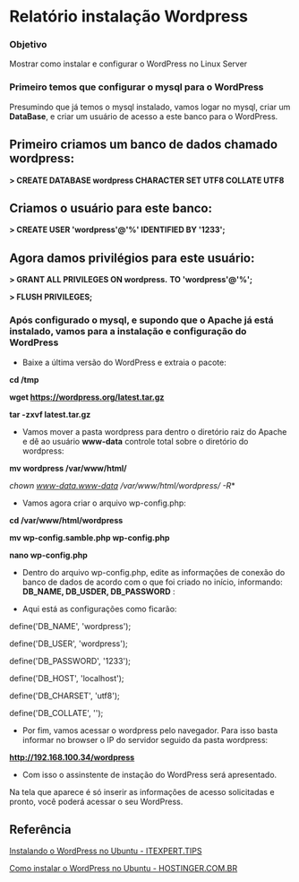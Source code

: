 # Relatório instalação Wordpress


### Objetivo

Mostrar como instalar e configurar o WordPress no Linux Server

### Primeiro temos que configurar o mysql para o WordPress

Presumindo que já temos o mysql instalado, vamos logar no mysql, criar um **DataBase**, e criar um usuário de acesso a este banco para o WordPress.

## Primeiro criamos um banco de dados chamado wordpress:

**> CREATE DATABASE wordpress CHARACTER SET UTF8 COLLATE UTF8**

## Criamos o usuário para este banco: 

**> CREATE USER 'wordpress'@'%' IDENTIFIED BY '1233';**

## Agora damos privilégios para este usuário:

**> GRANT ALL PRIVILEGES ON wordpress.** **TO 'wordpress'@'%';**

**> FLUSH PRIVILEGES;**


### Após configurado o mysql, e supondo que o Apache já está instalado, vamos para a instalação e configuração do WordPress

* Baixe a última versão do WordPress e extraia o pacote:

**cd /tmp**

**wget https://wordpress.org/latest.tar.gz**

**tar -zxvf latest.tar.gz**

* Vamos mover a pasta wordpress para dentro o diretório raiz do Apache e dê ao usuário **www-data** controle total sobre o diretório do wordpress:

**mv wordpress /var/www/html/**

**chown www-data.www-data /var/www/html/wordpress/* -R**

* Vamos agora criar o arquivo wp-config.php:

**cd /var/www/html/wordpress**

**mv wp-config.samble.php wp-config.php**

**nano wp-config.php**

* Dentro do arquivo wp-config.php, edite as informações de conexão do banco de dados de acordo com o que foi criado no início, informando: **DB_NAME, DB_USDER, DB_PASSWORD** :

* Aqui está as configurações como ficarão: 

define('DB_NAME', 'wordpress');

define('DB_USER', 'wordpress');

define('DB_PASSWORD', '1233');

define('DB_HOST', 'localhost');

define('DB_CHARSET', 'utf8');

define('DB_COLLATE', '');

* Por fim, vamos acessar o wordpress pelo navegador. Para isso basta informar no browser o IP do servidor seguido da pasta wordpress: 

**http://192.168.100.34/wordpress**

* Com isso o assinstente de instação do WordPress será apresentado.

Na tela que aparece é só inserir as informações de acesso solicitadas e pronto, você poderá acessar o seu WordPress.

## Referência

[Instalando o WordPress no Ubuntu - ITEXPERT.TIPS](https://itexpert.tips/pt-br/wordpress-pt-br/instalando-o-wordpress-no-ubuntu-linux/)

[Como instalar o WordPress no Ubuntu - HOSTINGER.COM.BR](https://www.hostinger.com.br/tutoriais/como-instalar-wordpress-ubuntu/#Instale-e-Configure-Apache-2)










